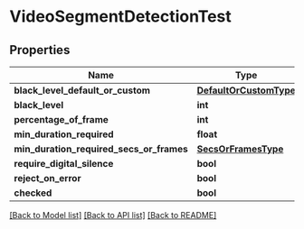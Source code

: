 # VideoSegmentDetectionTest

## Properties
Name | Type | Description | Notes
------------ | ------------- | ------------- | -------------
**black_level_default_or_custom** | [**DefaultOrCustomType**](DefaultOrCustomType.md) |  | [optional] 
**black_level** | **int** |  | [optional] 
**percentage_of_frame** | **int** |  | [optional] 
**min_duration_required** | **float** |  | [optional] 
**min_duration_required_secs_or_frames** | [**SecsOrFramesType**](SecsOrFramesType.md) |  | [optional] 
**require_digital_silence** | **bool** |  | [optional] 
**reject_on_error** | **bool** |  | [optional] 
**checked** | **bool** |  | [optional] 

[[Back to Model list]](../README.md#documentation-for-models) [[Back to API list]](../README.md#documentation-for-api-endpoints) [[Back to README]](../README.md)


